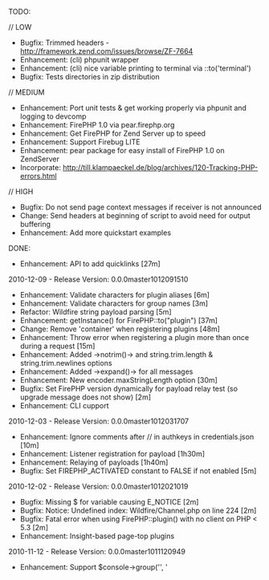 
TODO:

// LOW

  * Bugfix: Trimmed headers - http://framework.zend.com/issues/browse/ZF-7664
  * Enhancement: (cli) phpunit wrapper
  * Enhancement: (cli) nice variable printing to terminal via ::to('terminal')
  * Bugfix: Tests directories in zip distribution

// MEDIUM

  * Enhancement: Port unit tests & get working properly via phpunit and logging to devcomp
  * Enhancement: FirePHP 1.0 via pear.firephp.org
  * Enhancement: Get FirePHP for Zend Server up to speed
  * Enhancement: Support Firebug LITE
  * Enhancement: pear package for easy install of FirePHP 1.0 on ZendServer
  * Incorporate: http://till.klampaeckel.de/blog/archives/120-Tracking-PHP-errors.html

// HIGH

  * Bugfix: Do not send page context messages if receiver is not announced
  * Change: Send headers at beginning of script to avoid need for output buffering
  * Enhancement: Add more quickstart examples

DONE:

  * Enhancement: API to add quicklinks [27m]

2010-12-09 - Release Version: 0.0.0master1012091510

  * Enhancement: Validate characters for plugin aliases [6m]
  * Enhancement: Validate characters for group names [3m]
  * Refactor: Wildfire string payload parsing [5m]
  * Enhancement: getInstance() for FirePHP::to("plugin") [37m]
  * Change: Remove 'container' when registering plugins [48m]
  * Enhancement: Throw error when registering a plugin more than once during a request [15m]
  * Enhancement: Added ->notrim()-> and string.trim.length & string.trim.newlines options
  * Enhancement: Added ->expand()-> for all messages
  * Enhancement: New encoder.maxStringLength option [30m]
  * Bugfix: Set FirePHP version dynamically for payload relay test (so upgrade message does not show) [2m]
  * Enhancement: CLI cupport

2010-12-03 - Release Version: 0.0.0master1012031707

  * Enhancement: Ignore comments after // in authkeys in credentials.json [10m]
  * Enhancement: Listener registration for payload [1h30m]
  * Enhancement: Relaying of payloads [1h40m]
  * Bugfix: Set FIREPHP_ACTIVATED constant to FALSE if not enabled [5m]

2010-12-02 - Release Version: 0.0.0master1012021019

  * Bugfix: Missing $ for variable causing E_NOTICE [2m]
  * Bugfix: Notice: Undefined index: Wildfire/Channel.php on line 224 [2m]
  * Bugfix: Fatal error when using FirePHP::plugin() with no client on PHP < 5.3 [2m]
  * Enhancement: Insight-based page-top plugins

2010-11-12 - Release Version: 0.0.0master1011120949

  * Enhancement: Support $console->group('<name>', '<title>')->log('within group') [15m]
  * Bugfix: Fix $console->label('<label>')->group('<name>', '<title>') and other fixes [8m]
  * Enhancement: Config option to set path of credentials.json file [30m]
  * Bugfix: Inclusive merging of credentials.json files [20m]
  * Enhancement: Added FirePHP::plugin("firephp")->logVersion() [4m]
  * Enhancement: Added FB::setLogToInsightConsole() [10m]
  * Enhancement: FirePHP::plugin("firephp")->declareP() & p() [17m]
  * Bugfix: Only send one triggerInspect message if multiple triggered [2m]

2010-11-09 - Release Version: 0.0.0master1011090942

  * Enhancement: $console->options(array('file' => <str>, 'line' => <int>))->... [20m]
  * Enhancement: $console->option('encoder.trace.offsetAdjustment', <int>)->... [15m]
  * Enhancement: $console->option('<name>') and $console->options() to get current options [10m]
  * Bugfix: Remove 'new server library' message in console when using FirePHP/fb.php [24m]
  * Enhancement: Use insight encoder and direct messages to page context if detected [20m]
  * Enhancement: Throw exception when old FirePHP class is loaded from include path [5m]
  * Bugfix: Mixed named and context based groups [20m]
  * Bugfix: Write errors to error log (when trapping via engine plugin) if applicable [40m]
  * Enhancement: Write exceptions to error log (when trapping via engine plugin) if applicable [6m]

2010-10-25 - Release Version: 0.0.0master1010251614

  * Docs: Log to page or request context based on drop-down
  * Enhancement: Default request console to 'Console' tab if not specified [5m]
  * Bugfix: Wildfire protocol parsing if protocol header is last
  * Testing: PHP 5.1, 5.2 & 5.3 on siteground.com [2h10m]
  * Bugfix: File sorting in TestRunner [9m]
  * Enhancement: Update quickstart examples to log to Firebug Console [17m]
  * Bugfix: Use Zend_Json when json_* not available [30m]

2010-10-20 - Release Version: 0.0.0master1010201329

  * Bugfix: Split depthNoLimit into depthNoLimit and lengthNoLimit [10m]
  * Enhancement: Set options via insight API (->options()-> & ->options()->) and tests [42m]
  * Enhancement: Added encoder.trace.maxLength option [23m]
  * Enhancement: Exposed encoder.exception.traceMaxLength option [12m]
  * Enhancement: Support -1 for encoder.max*Length options [9m]
  * Enhancement: Support -1 for encoder.max*Depth options [3m]
  * Bugfix: Fatal error if there is an initialization error [5m]

2010-10-16 - Release Version: 0.0.0master1010160926

  * Enhancement: Discard duplicate errors and trim backtraces for certain errors in FirePHP Engine plugin
  * Enhancement: Upgrade message when using FirePHP Extension
  * Bugfix: Do not initialize insight when using FirePHPCore/fb.php [10m]
  * Enhancement: Provide procedural API via FirePHP/fb.php [5m]
  * Docs: New upgrade page at http://upgrade.firephp.org/ [8h, +misc changes]
  * Bugfix: FirePHP constants when deactivated
  * Enhancement: Added Zend Framework example (shows if ZF is found)
  * Bugfix: Use mb_detect_encoding() if available to check encoding of string objects
  * Enhancement: Added Error Reporting levels to FirePHP_Plugin_FirePHP::recordEnvironment [37m]
  * Bugfix: Use 'instanceof' instead of is_a() [4m]
  * Bugfix: Use mb_detect_encoding() if available for is_utf8() [3m]
  * Enhancement: Backwards compatibility for dump()
  * Enhancement: Added support for $console->group('<Name>', '<Title>')->open();

2010-10-01 - Release Version: 0.0.0master1010012104

  * Enhancement: More detailed json parsing error messages [20m]
  * Enhancement: Direct user to validate json files at http://www.jsonlint.com/ if parsing fails [8m]

2010-09-29 - Release Version: 0.0.0master1009291749

  * Enhancement: Implement FIREPHP_ACTIVATED constant to force-deactivate FirePHP or indicate if activated based on Init.php [10m]
  * Enhancement: FirePHPCore compatibility test pages
  * Enhancement: Log to firebug console for ::to('page') target
  * Bugfix: Some of these tests don't work properly: http://pastebin.com/ZbYt0pwK [1h]

2010-08-29 - Release Version: 0.0.0master1008291629

  * Bugfix: Throw error (instead of silently failing) if no IP set
  * Bugfix: Throw error if "*" is used and not the only authekey or IP
  * Enhancement: Re-use FirePHP object when calling class when not enabled
  * Bugfix: Replaced $_SERVER['SERVER_NAME'] with $_SERVER['HTTP_HOST']
  * Bugfix: Always enable output buffering with ob_start() to disable flush() calls in code
  * Bugfix: Handle ports properly for installation ID
  * Enhancement: Added nolimit() to console API and support in default encoder
  * Enhancement: More comprehensive recordEnvironment() for FirePHP plugin
  * Bugfix: Suppress error logging for FirePHP engine plugin if @ used
  * Bugfix: Avoid globals pollution during initialization

2010-08-20 - Release Version: 0.0.0master1008201514

  * Enhancement: Added recordEnvironment() to FirePHP engine
  * Bugfix: Added INSIGHT_PATHS constant for minimal install method
  * Enhancement: Added is() to console API
  * Enhancement: Added FeedCache example

2010-08-19 - Release Version: 0.0.0master1008191622

  * Enhancement: Minimal install method
  * Enhancement: Added FirePHP engine
  * Enhancement: Added trapProblems() to FirePHP engine

2010-08-03 - Release Version: 0.0.0master1008031622

  * Enhancement: Show payload in tests
  * Bugfix: Header case when matching
  * Optimization: Minimal bootstrap with additional loading of files only if needed
  * Bugfix: Use client key when persisting conditional logging state for request

2010-07-28 - Release Version: 0.0.0master1007282031

  * Enhancement: Implemented selective logging API via $console->on()
  * Change: Some internal refactoring and various changes
  * Bugfix: Don't die if json_last_error() is missing (applicable in some environments)
  * Bugfix: If getallheaders() is missing (applicable in some environments) get request headers from $_SERVER
  * Bugfix: Don't use __DIR__ as it is missing in some environments

2010-07-27 - Release Version: 0.0.0master1007271007

  * Bugfix: Cache path creation

2010-07-26 - Release Version: 0.0.0master1007261803

  * Bugfix: PINF-based cache path verification

2010-07-26 - Release Version: 0.0.0master1007261732

  * Change: PHP version check: 5.1+
  * Enhancement: More advanced automatic cache path detection
  * Enhancement: Added cache.path config option
  * Enhancement: Improved error handling
  * Bugfix: Multiple protocol headers
  * Enhancement: Redirect traditional API calls to insight via setLogToInsightConsole()

2010-07-23 - Release Version: 0.0.0master1007231623

  * Enhancement: Initial implementation for $console->on()
  * Bugfix: Compensate for magic_quotes_gpc when applicable

2010-07-22 - Release Version: 0.0.0master1007221829

  * Bugfix: Enable output buffering if ob_get_level()<=1
  * Added redirect test for traditional and insight API

2010-07-17 - Release Version: 0.0.0master1007171039

  * Bugfix: Append libs to include path when calling FirePHP/Init.php

2010-07-16 - Release Version: 0.0.0master1007161350

  * Enhancement: Support $console->group()->open() (i.e. without specifying group name.)
  * Enhancement: Added INSIGHT_DEBUG constant and debug messages
  * Enhancement: Autoflush after initial batch flush
  * Enhancement: Added maxArrayLength to insight encoder
  * Enhancement: Added maxObjectLength to insight encoder
  * Enhancement: Added support for insight encoder options in package.json
  * Enhancement: Send server library version to client

2010-06-21 - Release Version: 0.0.0master1006211545

  * Public BETA Preview
